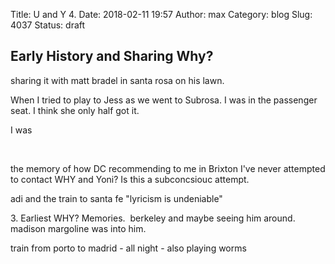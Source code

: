 Title: U and Y 4.
Date: 2018-02-11 19:57
Author: max
Category: blog
Slug: 4037
Status: draft

Early History and Sharing Why?
------------------------------

sharing it with matt bradel in santa rosa on his lawn.

When I tried to play to Jess as we went to Subrosa. I was in the passenger seat. I think she only half got it.

I was

 

the memory of how DC recommending to me in Brixton I've never attempted to contact WHY and Yoni? Is this a subconcsiouc attempt.

adi and the train to santa fe "lyricism is undeniable"

3\. Earliest WHY? Memories.  berkeley and maybe seeing him around. madison margoline was into him.

train from porto to madrid - all night - also playing worms
